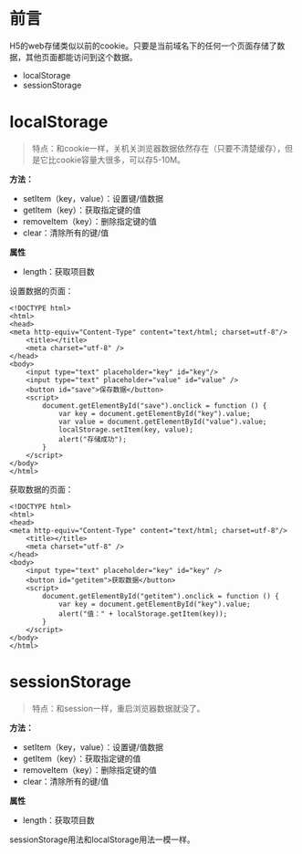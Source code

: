 # 前言

H5的web存储类似以前的cookie。只要是当前域名下的任何一个页面存储了数据，其他页面都能访问到这个数据。

* localStorage
* sessionStorage

# localStorage

> 特点：和cookie一样，关机关浏览器数据依然存在（只要不清楚缓存），但是它比cookie容量大很多，可以存5-10M。

**方法：**

* setItem（key，value）：设置键/值数据
* getItem（key）：获取指定键的值
* removeItem（key）：删除指定键的值
* clear：清除所有的键/值
 
**属性**

* length：获取项目数

设置数据的页面：

	<!DOCTYPE html>
	<html>
	<head>
	<meta http-equiv="Content-Type" content="text/html; charset=utf-8"/>
	    <title></title>
		<meta charset="utf-8" />
	</head>
	<body>
	    <input type="text" placeholder="key" id="key"/>
	    <input type="text" placeholder="value" id="value" />
	    <button id="save">保存数据</button>
	    <script>
	        document.getElementById("save").onclick = function () {
	            var key = document.getElementById("key").value;
	            var value = document.getElementById("value").value;
	            localStorage.setItem(key, value);
	            alert("存储成功");
	        }
	    </script>
	</body>
	</html>

获取数据的页面：

	<!DOCTYPE html>
	<html>
	<head>
	<meta http-equiv="Content-Type" content="text/html; charset=utf-8"/>
	    <title></title>
		<meta charset="utf-8" />
	</head>
	<body>
	    <input type="text" placeholder="key" id="key" />
	    <button id="getitem">获取数据</button>
	    <script>
	        document.getElementById("getitem").onclick = function () {
	            var key = document.getElementById("key").value;
	            alert("值：" + localStorage.getItem(key));
	        }
	    </script>
	</body>
	</html>



# sessionStorage

> 特点：和session一样，重启浏览器数据就没了。


**方法：**

* setItem（key，value）：设置键/值数据
* getItem（key）：获取指定键的值
* removeItem（key）：删除指定键的值
* clear：清除所有的键/值
 
**属性**

* length：获取项目数



sessionStorage用法和localStorage用法一模一样。

